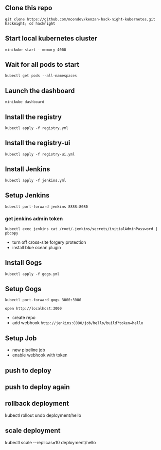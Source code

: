 ## Clone this repo

`git clone https://github.com/moondev/kenzan-hack-night-kubernetes.git hacknight; cd hacknight`

## Start local kubernetes cluster

`minikube start --memory 4000`

## Wait for all pods to start

`kubectl get pods --all-namespaces`

## Launch the dashboard

`minikube dashboard`

## Install the registry

`kubectl apply -f registry.yml`

## Install the registry-ui

`kubectl apply -f registry-ui.yml`

## Install Jenkins

`kubectl apply -f jenkins.yml`

## Setup Jenkins

`kubectl port-forward jenkins 8888:8080`


### get jenkins admin token

`kubectl exec jenkins cat /root/.jenkins/secrets/initialAdminPassword | pbcopy`

* turn off cross-site forgery protection
* install blue ocean plugin

## Install Gogs

`kubectl apply -f gogs.yml`

## Setup Gogs

`kubectl port-forward gogs 3000:3000`

`open http://localhost:3000`

* create repo
* add webhook `http://jenkins:8080/job/hello/build?token=hello`

## Setup Job

* new pipeline job
* enable webhook with token

## push to deploy

## push to deploy again

## rollback deployment
kubectl rollout undo deployment/hello

## scale deployment
kubectl scale --replicas=10 deployment/hello